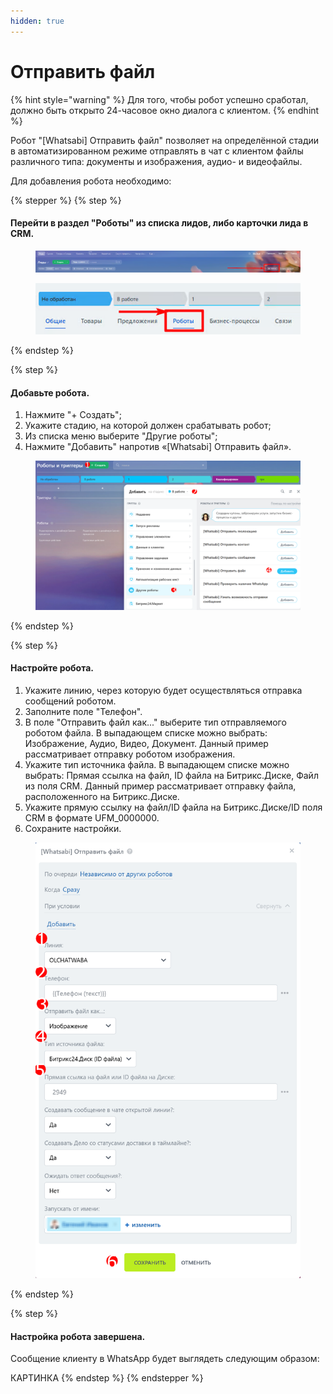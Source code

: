 ```yaml
---
hidden: true
---
```


# Отправить файл

{% hint style="warning" %}
Для того, чтобы робот успешно сработал, должно быть открыто 24-часовое окно диалога с клиентом.&#x20;
{% endhint %}

Робот "\[Whatsabi] Отправить файл" позволяет на определённой стадии в автоматизированном режиме отправлять в чат с клиентом файлы различного типа: документы и изображения, аудио- и видеофайлы.

Для добавления робота необходимо:

{% stepper %}
{% step %}
#### Перейти в раздел "Роботы" из списка лидов, либо карточки лида в CRM.

<figure><img src="../../.gitbook/assets/image.png" alt=""><figcaption></figcaption></figure>

<figure><img src="../../.gitbook/assets/image (1).png" alt=""><figcaption></figcaption></figure>
{% endstep %}

{% step %}
#### Добавьте робота.

1. Нажмите "+ Создать";&#x20;
2. Укажите стадию, на которой должен срабатывать робот;&#x20;
3. Из списка меню выберите "Другие роботы";
4. Нажмите "Добавить" напротив «\[Whatsabi] Отправить файл».

<figure><img src="../../.gitbook/assets/Скриншот 28.08.25_21.16.42.png" alt=""><figcaption></figcaption></figure>
{% endstep %}

{% step %}
#### Настройте робота.

1. Укажите линию, через которую будет осуществляться отправка сообщений роботом.
2. Заполните поле "Телефон".
3. В поле "Отправить файл как..." выберите тип отправляемого роботом файла. В выпадающем списке можно выбрать: Изображение, Аудио, Видео, Документ. Данный пример рассматривает отправку роботом изображения.
4. Укажите тип источника файла. В выпадающем списке можно выбрать: Прямая ссылка на файл, ID файла на Битрикс.Диске, Файл из поля CRM. Данный пример рассматривает отправку файла, расположенного на Битрикс.Диске.&#x20;
5. Укажите прямую ссылку на файл/ID файла на Битрикс.Диске/ID поля CRM в формате UFM\_0000000.&#x20;
6. Сохраните настройки.

<figure><img src="../../.gitbook/assets/Скриншот 28.08.25_22.08.20.png" alt=""><figcaption></figcaption></figure>
{% endstep %}

{% step %}
#### Настройка робота завершена.

Сообщение клиенту в WhatsApp будет выглядеть следующим образом:

КАРТИНКА
{% endstep %}
{% endstepper %}
